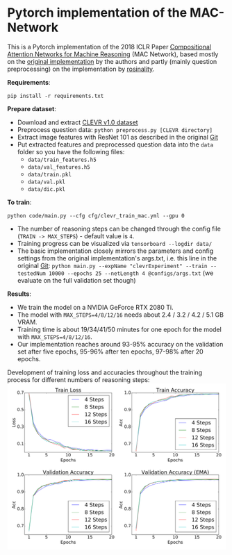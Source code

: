 # Pytorch implementation of the MAC-Network

This is a Pytorch implementation of the 2018 ICLR Paper [Compositional Attention Networks for Machine Reasoning](https://arxiv.org/abs/1803.03067) (MAC Network), based mostly on the [original implementation](https://github.com/stanfordnlp/mac-network) by the authors and partly (mainly question preprocessing) on the implementation by [rosinality](https://github.com/rosinality/mac-network-pytorch).

**Requirements**:
```
pip install -r requirements.txt
```

**Prepare dataset**:
- Download and extract [CLEVR v1.0 dataset](http://cs.stanford.edu/people/jcjohns/clevr/)
- Preprocess question data:  `python preprocess.py [CLEVR directory]`
- Extract image features with ResNet 101 as described in the original [Git](https://github.com/stanfordnlp/mac-network#feature-extraction)
- Put extracted features and preprocessed question data into the `data` folder so you have the following files:
    - `data/train_features.h5`
    - `data/val_features.h5`
    - `data/train.pkl`
    - `data/val.pkl`
    - `data/dic.pkl`

**To train**:
```
python code/main.py --cfg cfg/clevr_train_mac.yml --gpu 0
```
- The number of reasoning steps can be changed through the config file (`TRAIN -> MAX_STEPS`) - default value is `4`.
- Training progress can be visualized via `tensorboard --logdir data/`
- The basic implementation closely mirrors the parameters and config settings from the original implementation's args.txt, i.e. this line in the original [Git](https://github.com/stanfordnlp/mac-network#model-variants): `python main.py --expName "clevrExperiment" --train --testedNum 10000 --epochs 25 --netLength 4 @configs/args.txt` (we evaluate on the full validation set though)

**Results**:
- We train the model on a NVIDIA GeForce RTX 2080 Ti.
- The model with `MAX_STEPS=4/8/12/16` needs about 2.4 / 3.2 / 4.2 / 5.1 GB VRAM.
- Training time is about 19/34/41/50 minutes for one epoch for the model with `MAX_STEPS=4/8/12/16`.
- Our implementation reaches around 93-95% accuracy on the validation set after five epochs, 95-96% after ten epochs, 97-98% after 20 epochs.

Development of training loss and accuracies throughout the training process for different numbers of reasoning steps:
![training-progress](training_progress.png)
